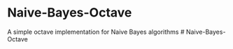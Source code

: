 # Naive-Bayes-Octave

A simple octave implementation for Naive Bayes algorithms # Naive-Bayes-Octave
